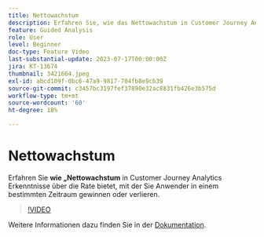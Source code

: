 ```yaml
---
title: Nettowachstum
description: Erfahren Sie, wie das Nettowachstum in Customer Journey Analytics Einblicke in die Rate bietet, mit der Sie Anwender über einen bestimmten Zeitraum gewinnen oder verlieren.
feature: Guided Analysis
role: User
level: Beginner
doc-type: Feature Video
last-substantial-update: 2023-07-17T00:00:00Z
jira: KT-13674
thumbnail: 3421664.jpeg
exl-id: abcd109f-0bc6-47a9-9817-704fb8e9cb39
source-git-commit: c3457bc3197fef37890e32ac8831fb426e3b575d
workflow-type: tm+mt
source-wordcount: '60'
ht-degree: 18%

---
```


# Nettowachstum

Erfahren Sie **wie „Nettowachstum** in Customer Journey Analytics Erkenntnisse über die Rate bietet, mit der Sie Anwender in einem bestimmten Zeitraum gewinnen oder verlieren.

>[!VIDEO](https://video.tv.adobe.com/v/3423461/?learn=on&captions=ger)

Weitere Informationen dazu finden Sie in der [Dokumentation](https://experienceleague.adobe.com/docs/analytics-platform/using/guided-analysis/user-growth/net-growth.html?lang=de).
